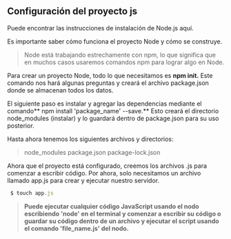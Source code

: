 ## Configuración del proyecto js

Puede encontrar las instrucciones de instalación de Node.js aquí.

Es importante saber cómo funciona el proyecto Node y cómo se construye.

>Node está trabajando estrechamente con npm, lo que significa que en muchos casos usaremos comandos npm para lograr algo en Node.


Para crear un proyecto Node, todo lo que necesitamos es **npm init.**
Este comando nos hará algunas preguntas y creará el archivo package.json donde se almacenan todos los datos.

El siguiente paso es instalar y agregar las dependencias mediante el comando** npm install 'package_name' --save.**
Esto creará el directorio node_modules (instalar) y lo guardará dentro de package.json para su uso posterior.

Hasta ahora tenemos los siguientes archivos y directorios:

>node_modules
package.json
package-lock.json
        


Ahora que el proyecto está configurado, creemos los archivos .js para comenzar a escribir código. Por ahora, solo necesitamos un archivo llamado app.js para crear y ejecutar nuestro servidor.

```js
 $ touch app.js
 ```


>**Puede ejecutar cualquier código JavaScript usando el nodo escribiendo 'node' en el terminal y comenzar a escribir su código o guardar su código dentro de un archivo y ejecutar el script usando el comando 'file_name.js' del nodo.**